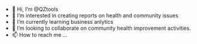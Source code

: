 - 👋 Hi, I’m @QZtools
- 👀 I’m interested in creating reports on health and community issues
- 🌱 I’m currently learning business anlytics
- 💞️ I’m looking to collaborate on community health improvement activities.
- 📫 How to reach me ...

<!---
QZtools/QZtools is a ✨ special ✨ repository because its `README.md` (this file) appears on your GitHub profile.
You can click the Preview link to take a look at your changes.
--->
